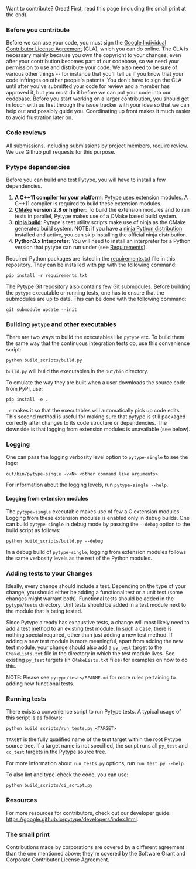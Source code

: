 Want to contribute? Great! First, read this page (including the small print at
the end).

### Before you contribute
Before we can use your code, you must sign the
[Google Individual Contributor License Agreement](https://developers.google.com/open-source/cla/individual?csw=1)
(CLA), which you can do online. The CLA is necessary mainly because you own the
copyright to your changes, even after your contribution becomes part of our
codebase, so we need your permission to use and distribute your code. We also
need to be sure of various other things -- for instance that you'll tell us if you
know that your code infringes on other people's patents. You don't have to sign
the CLA until after you've submitted your code for review and a member has
approved it, but you must do it before we can put your code into our codebase.
Before you start working on a larger contribution, you should get in touch with
us first through the issue tracker with your idea so that we can help out and
possibly guide you. Coordinating up front makes it much easier to avoid
frustration later on.

### Code reviews
All submissions, including submissions by project members, require review. We
use Github pull requests for this purpose.

### Pytype dependencies
Before you can build and test Pytype, you will have to install a few
dependencies.

1. __A C++11 compiler for your platform__: Pytype uses extension modules.
   A C++11 compiler is required to build these extension modules.
2. __[CMake](https://cmake.org) version 2.8 or higher__: To build the extension
   modules and to run tests in parallel, Pytype makes use of a CMake based
   build system.
5. __[ninja build](https://ninja-build.org/)__: Pytype's test utility scripts
   make use of ninja as the CMake generated build system. NOTE: if you
   have a [ninja Python distribution](https://pypi.org/project/ninja/) installed
   and active, you can skip installing the official ninja distribution.
6. __Python3.x Interpreter__: You will need to install an interpreter for a
   Python version that pytype can run under (see [Requirements](README.md#requirements)).

Required Python packages are listed in the [requirements.txt](requirements.txt)
file in this repository. They can be installed with pip with the following
command:

```shell
pip install -r requirements.txt
```

The Pytype Git repository also contains few Git submodules. Before building
the `pytype` executable or running tests, one has to ensure that the submodules
are up to date. This can be done with the following command:

```shell
git submodule update --init
```

### Building `pytype` and other executables
There are two ways to build the executables like `pytype` etc. To build them the
same way that the continuous integration tests do, use this convenience script:

```shell
python build_scripts/build.py
```

`build.py` will build the executables in the `out/bin` directory.

To emulate the way they are built when a user downloads the source code from
PyPI, use:

```shell
pip install -e .
```

`-e` makes it so that the executables will automatically pick up code edits.
This second method is useful for making sure that pytype is still packaged
correctly after changes to its code structure or dependencies. The downside is
that logging from extension modules is unavailable (see below).

### Logging
One can pass the logging verbosity level option to `pytype-single` to see the
logs:

```shell
out/bin/pytype-single -v<N> <other command like arguments>
```

For information about the logging levels, run `pytype-single --help`.

#### Logging from extension modules
The `pytype-single` executable makes use of few a C extension modules. Logging
from these extension modules is enabled only in debug builds. One can build
`pytype-single` in debug mode by passing the `--debug` option to the build
script as follows:

```shell
python build_scripts/build.py --debug
```

In a debug build of `pytype-single`, logging from extension modules follows the
same verbosity levels as the rest of the Python modules.

### Adding tests to your Changes
Ideally, every change should include a test. Depending on the type of your
change, you should either be adding a functional test or a unit test (some
changes might warrant both). Functional tests should be added in the
`pytype/tests` directory. Unit tests should be added in a test module next to
the module that is being tested.

Since Pytype already has exhaustive tests, a change will most likely need to
add a test method to an existing test module. In such a case, there is
nothing special required, other than just adding a new test method. If adding a
new test module is more meaningful, apart from adding the new test module, your
change should also add a `py_test` target to the `CMakeLists.txt` file in the
directory in which the test module lives. See existing `py_test` targets (in
`CMakeLists.txt` files) for examples on how to do this.

NOTE: Please see `pytype/tests/README.md` for more rules pertaining to adding
new functional tests.

### Running tests
There exists a convenience script to run Pytype tests. A typical usage of this
script is as follows:

```shell
python build_scripts/run_tests.py <TARGET>
```

`TARGET` is the fully qualified name of the test target within the root Pytype
source tree. If a target name is not specified, the script runs all `py_test`
and `cc_test` targets in the Pytype source tree.

For more information about `run_tests.py` options, run `run_test.py --help`.

To also lint and type-check the code, you can use:

```shell
python build_scripts/ci_script.py
```

### Resources

For more resources for contributors, check out our developer guide:
https://google.github.io/pytype/developers/index.html.

### The small print
Contributions made by corporations are covered by a different agreement than
the one mentioned above; they're covered by the Software Grant and
Corporate Contributor License Agreement.
